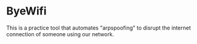 # ByeWifi
This is a practice tool that automates "arpspoofing" to disrupt the internet connection of someone using our network.
